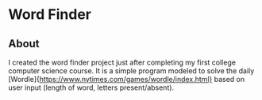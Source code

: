 # Word Finder
## About
I created the word finder project just after completing my first college computer science course. It is a simple program modeled to solve the daily [Wordle]{https://www.nytimes.com/games/wordle/index.html} based on user input (length of word, letters present/absent).  
